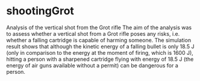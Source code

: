 # shootingGrot
Analysis of the vertical shot from the Grot rifle
The aim of the analysis was to assess whether a vertical shot from a Grot rifle poses any risks, i.e. whether a falling cartridge is capable of harming someone. The simulation result shows that although the kinetic energy of a falling bullet is only 18.5 J (only in comparison to the energy at the moment of firing, which is 1600 J), hitting a person with a sharpened cartridge flying with energy of 18.5 J (the energy of air guns available without a permit) can be dangerous for a person.
